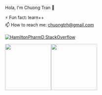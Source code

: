 <!--
**chuongtrh/chuongtrh** is a ✨ _special_ ✨ repository because its `README.md` (this file) appears on your GitHub profile.

Here are some ideas to get you started:

- 🔭 I’m currently working on ...
- 🌱 I’m currently learning ...
- 👯 I’m looking to collaborate on ...
- 🤔 I’m looking for help with ...
- 💬 Ask me about ...
- 📫 How to reach me: ...
- 😄 Pronouns: ...
- ⚡ Fun fact: ...
-->

Hola, I'm Chuong Tran 👋

⚡ Fun fact: learn++
<br/>
📫 How to reach me: chuongtrh@gmail.com
<br/>
<br/>
[![HamiltonPharmD StackOverflow](https://stackoverflow-badge.herokuapp.com/api/StackOverflowBadge/5589964)](https://stackoverflow.com/users/5589964/chuongtran)

<a href="https://github.com/chuongtrh"><img height="150px" src="https://github-readme-stats.vercel.app/api?username=chuongtrh&show_icons=true&hide_title=true&hide_border=true&theme=graywhite" /><img height="150px" src="https://github-readme-stats.vercel.app/api/top-langs/?username=chuongtrh&show_icons=true&layout=compact&langs_count=6&hide_title=true&hide_border=true&theme=graywhite" /></a>
